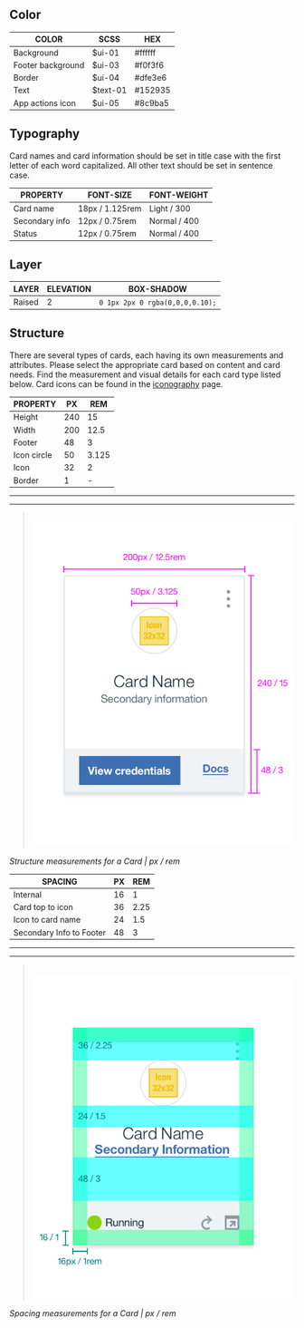 ## Color

| COLOR             | SCSS     | HEX      |
|-------------------|----------|----------|
| Background        | $ui-01   | #ffffff  |
| Footer background | $ui-03   | #f0f3f6  |
| Border            | $ui-04   | #dfe3e6  |
| Text              | $text-01 | #152935  |
| App actions icon  | $ui-05   | #8c9ba5  |

## Typography

Card names and card information should be set in title case with the first letter of each word capitalized. All other text should be set in sentence case.

| PROPERTY                  | FONT-SIZE     | FONT-WEIGHT  |
|----------------------------|-----------------|--------------|
| Card name                  | 18px / 1.125rem | Light / 300  |
| Secondary info             | 12px / 0.75rem  | Normal / 400 |
| Status                     | 12px / 0.75rem  | Normal / 400 |

## Layer

| LAYER    | ELEVATION | BOX-SHADOW  |
|----------|---------- |-------------|
| Raised   | 2         | `0 1px 2px 0 rgba(0,0,0,0.10);` |

## Structure

There are several types of cards, each having its own measurements and attributes. Please select the appropriate card based on content and card needs. Find the measurement and visual details for each card type listed below. Card icons can be found in the [iconography](/style/iconography) page.

| PROPERTY             | PX  | REM    |
|----------------------|-----|--------|
| Height               | 240 | 15     |
| Width                | 200 | 12.5   |
| Footer               | 48  | 3      |
| Icon circle          | 50  | 3.125  |
| Icon                 | 32  | 2      |
| Border               | 1   | -      |

---
***
> 
![Card structure measurements](images/card-style-1.png)

_Structure measurements for a Card | px / rem_

| SPACING                  | PX | REM   |
|--------------------------|----|-------|
| Internal                 | 16 | 1     |
| Card top to icon         | 36 | 2.25  |
| Icon to card name        | 24 | 1.5   |
| Secondary Info to Footer | 48 | 3     |

---
***
> 
![Card spacing measurements](images/card-style-2.png)

_Spacing measurements for a Card | px / rem_
